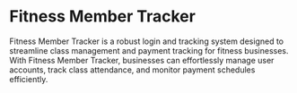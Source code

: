 # Fitness Member Tracker

Fitness Member Tracker is a robust login and tracking system designed to streamline class management and payment tracking for fitness businesses. With Fitness Member Tracker, businesses can effortlessly manage user accounts, track class attendance, and monitor payment schedules efficiently. 
